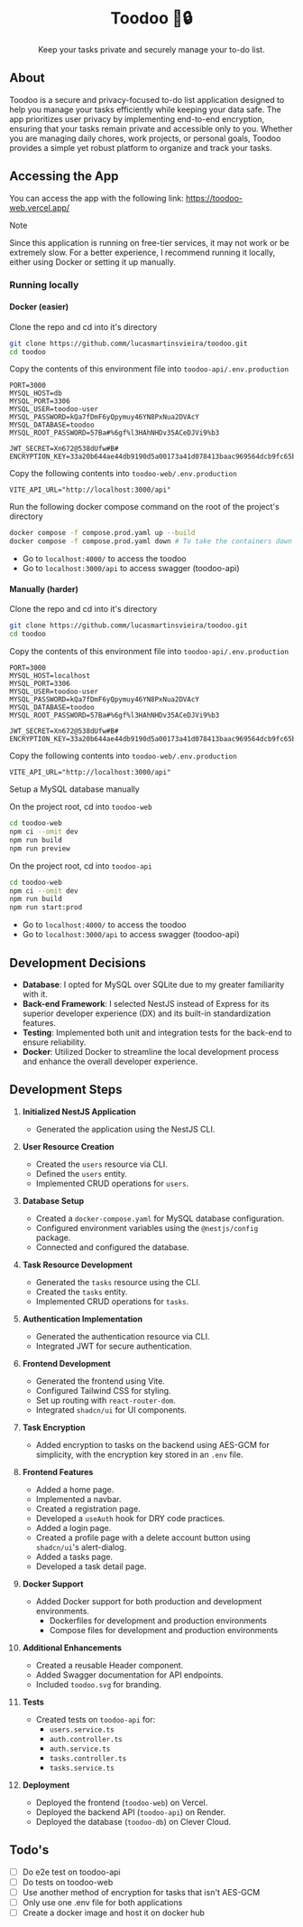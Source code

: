 <div align="center">
    <h1>Toodoo 📝🔒</h1>
    <p>Keep your tasks private and securely manage your to-do list.</p>
</div>

## About

Toodoo is a secure and privacy-focused to-do list application designed to help you manage your tasks efficiently while keeping your data safe. The app prioritizes user privacy by implementing end-to-end encryption, ensuring that your tasks remain private and accessible only to you. Whether you are managing daily chores, work projects, or personal goals, Toodoo provides a simple yet robust platform to organize and track your tasks.

## Accessing the App

You can access the app with the following link: https://toodoo-web.vercel.app/

> [!NOTE]
> Since this application is running on free-tier services, it may not work or be extremely slow. For a better experience, I recommend running it locally, either using Docker or setting it up manually.

### Running locally

#### Docker (easier)

Clone the repo and cd into it's directory

```sh
git clone https://github.comm/lucasmartinsvieira/toodoo.git
cd toodoo
```

Copy the contents of this environment file into `toodoo-api/.env.production`

```env
PORT=3000
MYSQL_HOST=db
MYSQL_PORT=3306
MYSQL_USER=toodoo-user
MYSQL_PASSWORD=kQa7fDmF6yQpymuy46YN8PxNua2DVAcY
MYSQL_DATABASE=toodoo
MYSQL_ROOT_PASSWORD=57Ba#%6gf%l3HAhNHDv35ACeDJVi9%b3

JWT_SECRET=Xn672@538dUfw#B#
ENCRYPTION_KEY=33a20b644ae44db9190d5a00173a41d078413baac969564dcb9fc65b35abb202
```

Copy the following contents into `toodoo-web/.env.production`

```env
VITE_API_URL="http://localhost:3000/api"
```

Run the following docker compose command on the root of the project's directory

```sh
docker compose -f compose.prod.yaml up --build
docker compose -f compose.prod.yaml down # To take the containers down
```

- Go to `localhost:4000/` to access the toodoo
- Go to `localhost:3000/api` to access swagger (toodoo-api)

#### Manually (harder)

Clone the repo and cd into it's directory

```sh
git clone https://github.comm/lucasmartinsvieira/toodoo.git
cd toodoo
```

Copy the contents of this environment file into `toodoo-api/.env.production`

```env
PORT=3000
MYSQL_HOST=localhost
MYSQL_PORT=3306
MYSQL_USER=toodoo-user
MYSQL_PASSWORD=kQa7fDmF6yQpymuy46YN8PxNua2DVAcY
MYSQL_DATABASE=toodoo
MYSQL_ROOT_PASSWORD=57Ba#%6gf%l3HAhNHDv35ACeDJVi9%b3

JWT_SECRET=Xn672@538dUfw#B#
ENCRYPTION_KEY=33a20b644ae44db9190d5a00173a41d078413baac969564dcb9fc65b35abb202
```

Copy the following contents into `toodoo-web/.env.production`

```env
VITE_API_URL="http://localhost:3000/api"
```

Setup a MySQL database manually

On the project root, cd into `toodoo-web`

```sh
cd toodoo-web
npm ci --omit dev
npm run build
npm run preview
```

On the project root, cd into `toodoo-api`

```sh
cd toodoo-web
npm ci --omit dev
npm run build
npm run start:prod
```

- Go to `localhost:4000/` to access the toodoo
- Go to `localhost:3000/api` to access swagger (toodoo-api)

## Development Decisions

- **Database**: I opted for MySQL over SQLite due to my greater familiarity with it.
- **Back-end Framework**: I selected NestJS instead of Express for its superior developer experience (DX) and its built-in standardization features.
- **Testing**: Implemented both unit and integration tests for the back-end to ensure reliability.
- **Docker**: Utilized Docker to streamline the local development process and enhance the overall developer experience.

## Development Steps

1. **Initialized NestJS Application**

   - Generated the application using the NestJS CLI.

2. **User Resource Creation**

   - Created the `users` resource via CLI.
   - Defined the `users` entity.
   - Implemented CRUD operations for `users`.

3. **Database Setup**

   - Created a `docker-compose.yaml` for MySQL database configuration.
   - Configured environment variables using the `@nestjs/config` package.
   - Connected and configured the database.

4. **Task Resource Development**

   - Generated the `tasks` resource using the CLI.
   - Created the `tasks` entity.
   - Implemented CRUD operations for `tasks`.

5. **Authentication Implementation**

   - Generated the authentication resource via CLI.
   - Integrated JWT for secure authentication.

6. **Frontend Development**

   - Generated the frontend using Vite.
   - Configured Tailwind CSS for styling.
   - Set up routing with `react-router-dom`.
   - Integrated `shadcn/ui` for UI components.

7. **Task Encryption**

   - Added encryption to tasks on the backend using AES-GCM for simplicity, with the encryption key stored in an `.env` file.

8. **Frontend Features**

   - Added a home page.
   - Implemented a navbar.
   - Created a registration page.
   - Developed a `useAuth` hook for DRY code practices.
   - Added a login page.
   - Created a profile page with a delete account button using `shadcn/ui`'s alert-dialog.
   - Added a tasks page.
   - Developed a task detail page.

9. **Docker Support**

   - Added Docker support for both production and development environments.
     - Dockerfiles for development and production environments
     - Compose files for development and production environments

10. **Additional Enhancements**

    - Created a reusable Header component.
    - Added Swagger documentation for API endpoints.
    - Included `toodoo.svg` for branding.

11. **Tests**

    - Created tests on `toodoo-api` for:
      - `users.service.ts`
      - `auth.controller.ts`
      - `auth.service.ts`
      - `tasks.controller.ts`
      - `tasks.service.ts`

12. **Deployment**
    - Deployed the frontend (`toodoo-web`) on Vercel.
    - Deployed the backend API (`toodoo-api`) on Render.
    - Deployed the database (`toodoo-db`) on Clever Cloud.

## Todo's

- [ ] Do e2e test on toodoo-api
- [ ] Do tests on toodoo-web
- [ ] Use another method of encryption for tasks that isn't AES-GCM
- [ ] Only use one .env file for both applications
- [ ] Create a docker image and host it on docker hub
